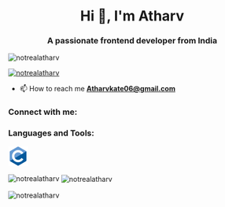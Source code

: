 <h1 align="center">Hi 👋, I'm Atharv</h1>
<h3 align="center">A passionate frontend developer from India</h3>

<p align="left"> <img src="https://komarev.com/ghpvc/?username=notrealatharv&label=Profile%20views&color=0e75b6&style=flat" alt="notrealatharv" /> </p>

<p align="left"> <a href="https://github.com/ryo-ma/github-profile-trophy"><img src="https://github-profile-trophy.vercel.app/?username=notrealatharv" alt="notrealatharv" /></a> </p>

- 📫 How to reach me **Atharvkate06@gmail.com**

<h3 align="left">Connect with me:</h3>
<p align="left">
</p>

<h3 align="left">Languages and Tools:</h3>
<p align="left"> <a href="https://www.cprogramming.com/" target="_blank" rel="noreferrer"> <img src="https://raw.githubusercontent.com/devicons/devicon/master/icons/c/c-original.svg" alt="c" width="40" height="40"/> </a> </p>

<p><img align="left" src="https://github-readme-stats.vercel.app/api/top-langs?username=notrealatharv&show_icons=true&locale=en&layout=compact" alt="notrealatharv" /></p>

<p>&nbsp;<img align="center" src="https://github-readme-stats.vercel.app/api?username=notrealatharv&show_icons=true&locale=en" alt="notrealatharv" /></p>

<p><img align="center" src="https://github-readme-streak-stats.herokuapp.com/?user=notrealatharv&" alt="notrealatharv" /></p>
